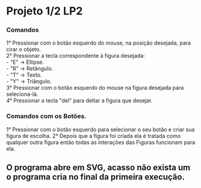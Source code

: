 # Projeto 1/2 LP2
### Comandos
 1° Pressionar com o botão esquerdo do mouse, na posição desejada, para cirar o objeto.  
 2° Pressionar a tecla correspondente à figura desejada:  
          - "E" -> Ellipse.  
          - "R" -> Retângulo.  
          - "T" -> Texto.  
          - "Y" -> Triângulo.  
 3° Pressionar com o botão esquerdo do mouse na figura desejada para seleciona-lá.  
 4° Pressionar a tecla "del" para deltar a figura que desejar.  
### Comandos com os Botões.
 1° Pressionar com o botão esquerdo para selecionar o seu botão e criar sua figura de escolha.
 2° Depois que a figura foi criada ela é tratada como qualquer outra figura então todas as interações das Figuras funcionam para ela.
 
 ## O programa abre em SVG, acasso não exista um o programa cria no final da primeira execução.
